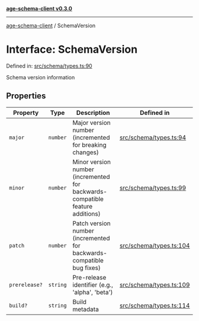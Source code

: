 [**age-schema-client v0.3.0**](../index.md)

***

[age-schema-client](../index.md) / SchemaVersion

# Interface: SchemaVersion

Defined in: [src/schema/types.ts:90](https://github.com/standardbeagle/ageSchemaClient/blob/main/src/schema/types.ts#L90)

Schema version information

## Properties

| Property | Type | Description | Defined in |
| ------ | ------ | ------ | ------ |
| <a id="major"></a> `major` | `number` | Major version number (incremented for breaking changes) | [src/schema/types.ts:94](https://github.com/standardbeagle/ageSchemaClient/blob/main/src/schema/types.ts#L94) |
| <a id="minor"></a> `minor` | `number` | Minor version number (incremented for backwards-compatible feature additions) | [src/schema/types.ts:99](https://github.com/standardbeagle/ageSchemaClient/blob/main/src/schema/types.ts#L99) |
| <a id="patch"></a> `patch` | `number` | Patch version number (incremented for backwards-compatible bug fixes) | [src/schema/types.ts:104](https://github.com/standardbeagle/ageSchemaClient/blob/main/src/schema/types.ts#L104) |
| <a id="prerelease"></a> `prerelease?` | `string` | Pre-release identifier (e.g., 'alpha', 'beta') | [src/schema/types.ts:109](https://github.com/standardbeagle/ageSchemaClient/blob/main/src/schema/types.ts#L109) |
| <a id="build"></a> `build?` | `string` | Build metadata | [src/schema/types.ts:114](https://github.com/standardbeagle/ageSchemaClient/blob/main/src/schema/types.ts#L114) |

